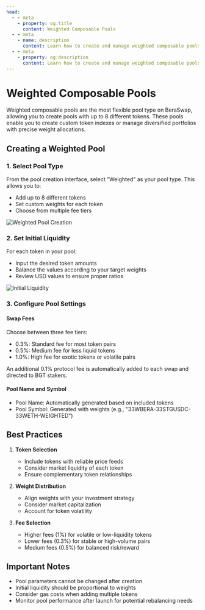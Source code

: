 ```yaml
---
head:
  - - meta
    - property: og:title
      content: Weighted Composable Pools
  - - meta
    - name: description
      content: Learn how to create and manage weighted composable pools on BeraSwap
  - - meta
    - property: og:description
      content: Learn how to create and manage weighted composable pools on BeraSwap
---
```


<script setup>
  import config from '@berachain/config/constants.json';
</script>

# Weighted Composable Pools

Weighted composable pools are the most flexible pool type on BeraSwap, allowing you to create pools with up to 8 different tokens. These pools enable you to create custom token indexes or manage diversified portfolios with precise weight allocations.

## Creating a Weighted Pool

### 1. Select Pool Type

From the pool creation interface, select "Weighted" as your pool type. This allows you to:

- Add up to 8 different tokens
- Set custom weights for each token
- Choose from multiple fee tiers

![Weighted Pool Creation](/assets/weighted_pool.png)

### 2. Set Initial Liquidity

For each token in your pool:

- Input the desired token amounts
- Balance the values according to your target weights
- Review USD values to ensure proper ratios

![Initial Liquidity](/assets/weighted_intial_liquidity.png)

### 3. Configure Pool Settings

#### Swap Fees

Choose between three fee tiers:

- 0.3%: Standard fee for most token pairs
- 0.5%: Medium fee for less liquid tokens
- 1.0%: High fee for exotic tokens or volatile pairs

An additional 0.1% protocol fee is automatically added to each swap and directed to BGT stakers.

#### Pool Name and Symbol

- Pool Name: Automatically generated based on included tokens
- Pool Symbol: Generated with weights (e.g., "33WBERA-33STGUSDC-33WETH-WEIGHTED")

## Best Practices

1. **Token Selection**

   - Include tokens with reliable price feeds
   - Consider market liquidity of each token
   - Ensure complementary token relationships

2. **Weight Distribution**

   - Align weights with your investment strategy
   - Consider market capitalization
   - Account for token volatility

3. **Fee Selection**
   - Higher fees (1%) for volatile or low-liquidity tokens
   - Lower fees (0.3%) for stable or high-volume pairs
   - Medium fees (0.5%) for balanced risk/reward

## Important Notes

- Pool parameters cannot be changed after creation
- Initial liquidity should be proportional to weights
- Consider gas costs when adding multiple tokens
- Monitor pool performance after launch for potential rebalancing needs
